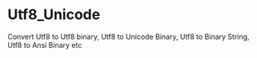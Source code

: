 # Utf8_Unicode
Convert Utf8 to Utf8 binary, Utf8 to Unicode Binary, Utf8 to Binary String, Utf8 to Ansi Binary etc
